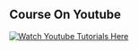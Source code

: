 ## Course On Youtube 
[![Watch Youtube Tutorials Here](https://img.youtube.com/vi/QC-XXwsDguw/0.jpg)](https://www.youtube.com/watch?v=QC-XXwsDguw)


